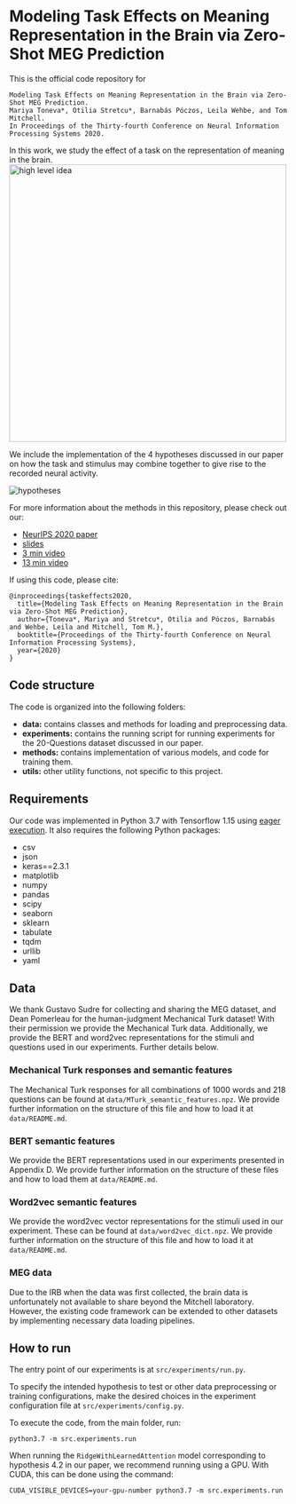 # Modeling Task Effects on Meaning Representation in the Brain via Zero-Shot MEG Prediction

This is the official code repository for
```
Modeling Task Effects on Meaning Representation in the Brain via Zero-Shot MEG Prediction.
Mariya Toneva*, Otilia Stretcu*, Barnabás Póczos, Leila Wehbe, and Tom Mitchell.
In Proceedings of the Thirty-fourth Conference on Neural Information Processing Systems 2020.
```

In this work, we study the effect of a task on the representation of meaning in the brain.
<img src="./img/overview.png" alt="high level idea" width="500" align=center>




We include the implementation of the 4 hypotheses discussed in our
paper on how the task and stimulus may combine together to give rise to the 
recorded neural activity.

![hypotheses](img/hypotheses.png?raw=true "hypotheses")


For more information about the methods in this repository, please check out our:
- [NeurIPS 2020 paper](https://arxiv.org/abs/2009.08424)
- [slides](https://drive.google.com/file/d/1-q7R3a0jxH_zE6of7aD4at6NgviyCZW8/view?usp=sharing)
- [3 min video](https://www.youtube.com/watch?v=-SXlEhSTSi8&feature=youtu.be&ab_channel=OtiliaStretcu)
- [13 min video](https://youtu.be/M1TpiYsRvt0?t=5552)



If using this code, please cite:
```
@inproceedings{taskeffects2020,
  title={Modeling Task Effects on Meaning Representation in the Brain via Zero-Shot MEG Prediction},
  author={Toneva*, Mariya and Stretcu*, Otilia and Póczos, Barnabás and Wehbe, Leila and Mitchell, Tom M.},
  booktitle={Proceedings of the Thirty-fourth Conference on Neural Information Processing Systems},
  year={2020}
}
```

##  Code structure

The code is organized into the following folders:

- **data:** contains classes and methods for loading and
  preprocessing data.
- **experiments:** contains the running script for running experiments for the
    20-Questions dataset discussed in our paper.
- **methods:** contains implementation of various models, and code for training them.
- **utils:** other utility functions, not specific to this project.


## Requirements

Our code was implemented in Python 3.7 with Tensorflow 1.15 using 
[eager execution](https://www.tensorflow.org/guide/eager).
It also requires the following Python packages:

- csv
- json
- keras==2.3.1
- matplotlib
- numpy
- pandas
- scipy
- seaborn
- sklearn
- tabulate
- tqdm
- urllib
- yaml

## Data

We thank Gustavo Sudre for collecting and sharing the MEG dataset, and 
Dean Pomerleau for the human-judgment Mechanical Turk dataset!
With their permission we provide the Mechanical Turk data. Additionally,
we provide the BERT and word2vec representations for the stimuli and questions
used in our experiments. Further details below.


### Mechanical Turk responses and semantic features
The Mechanical Turk responses for all combinations of 1000 words and 
218 questions can be found at `data/MTurk_semantic_features.npz`. We provide
further information on the structure of this file and how to load it at 
`data/README.md`.

### BERT semantic features
We provide the BERT representations used in our experiments presented in 
Appendix D. 
We provide further information on the structure of these files and how to load 
them at `data/README.md`.

### Word2vec semantic features
We provide the word2vec vector representations for the stimuli used in our
experiment. These can be found at `data/word2vec_dict.npz`. 
We provide further information on the structure of this file and how to load it at 
`data/README.md`.

### MEG data
Due to the IRB when the data was first collected, the brain data is 
unfortunately not available to share beyond the Mitchell laboratory. However, 
the existing code framework can be extended to other datasets by implementing 
necessary data loading pipelines. 
 
## How to run
The entry point of our experiments is at 
`src/experiments/run.py`.

To specify the intended hypothesis to test or other data preprocessing
or training configurations, make the desired choices in the experiment
configuration file at `src/experiments/config.py`.


To execute the code, from the main folder, run:
```
python3.7 -m src.experiments.run
```

When running the `RidgeWithLearnedAttention` model corresponding to hypothesis 
4.2 in our paper, we recommend running using a GPU. With CUDA, this can be done
using the command:
```
CUDA_VISIBLE_DEVICES=your-gpu-number python3.7 -m src.experiments.run
```
